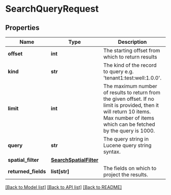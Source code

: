 # SearchQueryRequest

## Properties
Name | Type | Description | Notes
------------ | ------------- | ------------- | -------------
**offset** | **int** | The starting offset from which to return results | [optional] 
**kind** | **str** | The kind of the record to query e.g. &#39;tenant1:test:well:1.0.0&#39;. | 
**limit** | **int** | The maximum number of results to return from the given offset. If no limit is provided, then it will return 10 items. Max number of items which can be fetched by the query is 1000. | [optional] 
**query** | **str** | The query string in Lucene query string syntax. | [optional] 
**spatial_filter** | [**SearchSpatialFilter**](SearchSpatialFilter.md) |  | [optional] 
**returned_fields** | **list[str]** | The fields on which to project the results. | [optional] 

[[Back to Model list]](../README.md#documentation-for-models) [[Back to API list]](../README.md#documentation-for-api-endpoints) [[Back to README]](../README.md)


